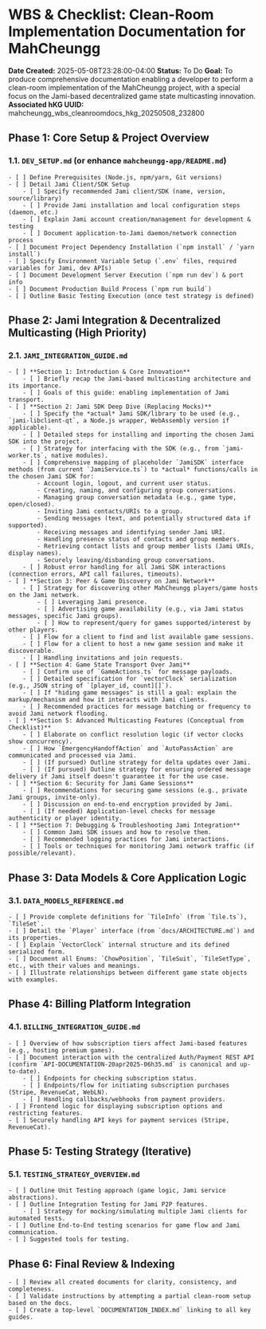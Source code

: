 # WBS & Checklist: Clean-Room Implementation Documentation for MahCheungg

**Date Created:** 2025-05-08T23:28:00-04:00
**Status:** To Do
**Goal:** To produce comprehensive documentation enabling a developer to perform a clean-room implementation of the MahCheungg project, with a special focus on the Jami-based decentralized game state multicasting innovation.
**Associated hKG UUID:** mahcheungg_wbs_cleanroomdocs_hkg_20250508_232800

## Phase 1: Core Setup & Project Overview

### 1.1. `DEV_SETUP.md` (or enhance `mahcheungg-app/README.md`)
    - [ ] Define Prerequisites (Node.js, npm/yarn, Git versions)
    - [ ] Detail Jami Client/SDK Setup
        - [ ] Specify recommended Jami client/SDK (name, version, source/library)
        - [ ] Provide Jami installation and local configuration steps (daemon, etc.)
        - [ ] Explain Jami account creation/management for development & testing
        - [ ] Document application-to-Jami daemon/network connection process
    - [ ] Document Project Dependency Installation (`npm install` / `yarn install`)
    - [ ] Specify Environment Variable Setup (`.env` files, required variables for Jami, dev APIs)
    - [ ] Document Development Server Execution (`npm run dev`) & port info
    - [ ] Document Production Build Process (`npm run build`)
    - [ ] Outline Basic Testing Execution (once test strategy is defined)

## Phase 2: Jami Integration & Decentralized Multicasting (High Priority)

### 2.1. `JAMI_INTEGRATION_GUIDE.md`
    - [ ] **Section 1: Introduction & Core Innovation**
        - [ ] Briefly recap the Jami-based multicasting architecture and its importance.
        - [ ] Goals of this guide: enabling implementation of Jami transport.
    - [ ] **Section 2: Jami SDK Deep Dive (Replacing Mocks)**
        - [ ] Specify the *actual* Jami SDK/library to be used (e.g., `jami-libclient-qt`, a Node.js wrapper, WebAssembly version if applicable).
        - [ ] Detailed steps for installing and importing the chosen Jami SDK into the project.
        - [ ] Strategy for interfacing with the SDK (e.g., from `jami-worker.ts`, native modules).
        - [ ] Comprehensive mapping of placeholder `JamiSDK` interface methods (from current `JamiService.ts`) to *actual* functions/calls in the chosen Jami SDK for:
            - Account login, logout, and current user status.
            - Creating, naming, and configuring group conversations.
            - Managing group conversation metadata (e.g., game type, open/closed).
            - Inviting Jami contacts/URIs to a group.
            - Sending messages (text, and potentially structured data if supported).
            - Receiving messages and identifying sender Jami URI.
            - Handling presence status of contacts and group members.
            - Retrieving contact lists and group member lists (Jami URIs, display names).
            - Securely leaving/disbanding group conversations.
        - [ ] Robust error handling for all Jami SDK interactions (connection errors, API call failures, timeouts).
    - [ ] **Section 3: Peer & Game Discovery on Jami Network**
        - [ ] Strategy for discovering other MahCheungg players/game hosts on the Jami network.
            - [ ] Leveraging Jami presence.
            - [ ] Advertising game availability (e.g., via Jami status messages, specific Jami groups).
            - [ ] How to represent/query for games supported/interest by other players.
        - [ ] Flow for a client to find and list available game sessions.
        - [ ] Flow for a client to host a new game session and make it discoverable.
        - [ ] Handling invitations and join requests.
    - [ ] **Section 4: Game State Transport Over Jami**
        - [ ] Confirm use of `GameActions.ts` for message payloads.
        - [ ] Detailed specification for `vectorClock` serialization (e.g., JSON string of `[player_id, count][]`).
        - [ ] If "hiding game messages" is still a goal: explain the markup/mechanism and how it interacts with Jami clients.
        - [ ] Recommended practices for message batching or frequency to avoid Jami network flooding.
    - [ ] **Section 5: Advanced Multicasting Features (Conceptual from Checklist)**
        - [ ] Elaborate on conflict resolution logic (if vector clocks show concurrency).
        - [ ] How `EmergencyHandoffAction` and `AutoPassAction` are communicated and processed via Jami.
        - [ ] (If pursued) Outline strategy for delta updates over Jami.
        - [ ] (If pursued) Outline strategy for ensuring ordered message delivery if Jami itself doesn't guarantee it for the use case.
    - [ ] **Section 6: Security for Jami Game Sessions**
        - [ ] Recommendations for securing game sessions (e.g., private Jami groups, invite-only).
        - [ ] Discussion on end-to-end encryption provided by Jami.
        - [ ] (If needed) Application-level checks for message authenticity or player identity.
    - [ ] **Section 7: Debugging & Troubleshooting Jami Integration**
        - [ ] Common Jami SDK issues and how to resolve them.
        - [ ] Recommended logging practices for Jami interactions.
        - [ ] Tools or techniques for monitoring Jami network traffic (if possible/relevant).

## Phase 3: Data Models & Core Application Logic

### 3.1. `DATA_MODELS_REFERENCE.md`
    - [ ] Provide complete definitions for `TileInfo` (from `Tile.ts`), `TileSet`.
    - [ ] Detail the `Player` interface (from `docs/ARCHITECTURE.md`) and its properties.
    - [ ] Explain `VectorClock` internal structure and its defined serialized form.
    - [ ] Document all Enums: `ChowPosition`, `TileSuit`, `TileSetType`, etc., with their values and meanings.
    - [ ] Illustrate relationships between different game state objects with examples.

## Phase 4: Billing Platform Integration

### 4.1. `BILLING_INTEGRATION_GUIDE.md`
    - [ ] Overview of how subscription tiers affect Jami-based features (e.g., hosting premium games).
    - [ ] Document interaction with the centralized Auth/Payment REST API (confirm `API-DOCUMENTATION-20apr2025-06h35.md` is canonical and up-to-date).
        - [ ] Endpoints for checking subscription status.
        - [ ] Endpoints/flow for initiating subscription purchases (Stripe, RevenueCat, WebLN).
        - [ ] Handling callbacks/webhooks from payment providers.
    - [ ] Frontend logic for displaying subscription options and restricting features.
    - [ ] Securely handling API keys for payment services (Stripe, RevenueCat).

## Phase 5: Testing Strategy (Iterative)

### 5.1. `TESTING_STRATEGY_OVERVIEW.md`
    - [ ] Outline Unit Testing approach (game logic, Jami service abstractions).
    - [ ] Outline Integration Testing for Jami P2P features.
        - [ ] Strategy for mocking/simulating multiple Jami clients for automated tests.
    - [ ] Outline End-to-End testing scenarios for game flow and Jami communication.
    - [ ] Suggested tools for testing.

## Phase 6: Final Review & Indexing
    - [ ] Review all created documents for clarity, consistency, and completeness.
    - [ ] Validate instructions by attempting a partial clean-room setup based on the docs.
    - [ ] Create a top-level `DOCUMENTATION_INDEX.md` linking to all key guides.
